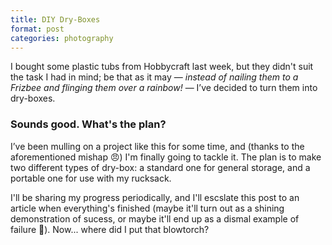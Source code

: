 ```yaml
---
title: DIY Dry-Boxes
format: post
categories: photography
---
```


I bought some plastic tubs from Hobbycraft last week, but they didn't suit the task I had in mind; be that as it may — _instead of nailing them to a Frizbee and flinging them over a rainbow!_ — I’ve decided to turn them into dry-boxes.

### Sounds good. What's the plan? ###

I’ve been mulling on a project like this for some time, and (thanks to the aforementioned mishap 😠) I'm finally going to tackle it. The plan is to make two different types of dry-box: a standard one for general storage, and a portable one for use with my rucksack.

I'll be sharing my progress periodically, and I'll escslate this post to an article when everything's finished (maybe it'll turn out as a shining demonstration of sucess, or maybe it'll end up as a dismal example of failure 😬). Now... where did I put that blowtorch?

<!-- <center>
<b>*** THIS POST IS A WORK IN PROGRESS ***</b>
</center> -->
